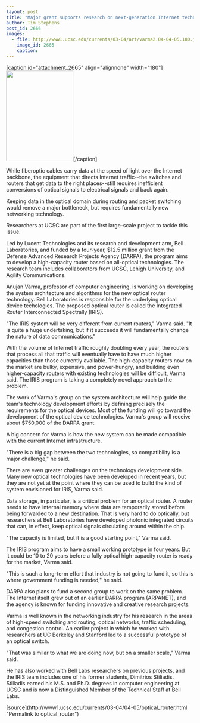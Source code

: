 ```yaml
---
layout: post
title: "Major grant supports research on next-generation Internet technology"
author: Tim Stephens
post_id: 2666
images:
  - file: http://www1.ucsc.edu/currents/03-04/art/varma2.04-04-05.180.jpg
    image_id: 2665
    caption: 
---
```


[caption id="attachment_2665" align="alignnone" width="180"]<a href="http://localhost/mysite/wp-content/uploads/2004/04/varma2.04-04-05.180.jpg"><img class="size-full wp-image-2665" src="http://localhost/mysite/wp-content/uploads/2004/04/varma2.04-04-05.180.jpg" alt="" width="180" height="242" /></a>[/caption]
<p>
  While fiberoptic cables carry data at the speed of light over the Internet backbone, the equipment that directs Internet traffic--the switches and routers that get data to the right places--still requires inefficient conversions of optical signals to electrical signals and back again.<br>
</p>
<p>
  Keeping data in the optical domain during routing and packet switching would remove a major bottleneck, but requires fundamentally new networking technology.
</p>
<p>
  Researchers at UCSC are part of the first large-scale project to tackle this issue.<br>
</p>
<p>
  Led by Lucent Technologies and its research and development arm, Bell Laboratories, and funded by a four-year, $12.5 million grant from the Defense Advanced Research Projects Agency (DARPA), the program aims to develop a high-capacity router based on all-optical technologies. The research team includes collaborators from UCSC, Lehigh University, and Agility Communications.<br>
</p>
<p>
  Anujan Varma, professor of computer engineering, is working on developing the system architecture and algorithms for the new optical router technology. Bell Laboratories is responsible for the underlying optical device techologies. The proposed optical router is called the Integrated Router Interconnected Spectrally (IRIS).<br>
</p>
<p>
  "The IRIS system will be very different from current routers," Varma said. "It is quite a huge undertaking, but if it succeeds it will fundamentally change the nature of data communications."<br>
</p>
<p>
  With the volume of Internet traffic roughly doubling every year, the routers that process all that traffic will eventually have to have much higher capacities than those currently available. The high-capacity routers now on the market are bulky, expensive, and power-hungry, and building even higher-capacity routers with existing technologies will be difficult, Varma said. The IRIS program is taking a completely novel approach to the problem.<br>
</p>
<p>
  The work of Varma's group on the system architecture will help guide the team's technology development efforts by defining precisely the requirements for the optical devices. Most of the funding will go toward the development of the optical device technologies. Varma's group will receive about $750,000 of the DARPA grant.<br>
</p>
<p>
  A big concern for Varma is how the new system can be made compatible with the current Internet infrastructure.<br>
</p>
<p>
  "There is a big gap between the two technologies, so compatibility is a major challenge," he said.<br>
</p>
<p>
  There are even greater challenges on the technology development side. Many new optical technologies have been developed in recent years, but they are not yet at the point where they can be used to build the kind of system envisioned for IRIS, Varma said.<br>
</p>
<p>
  Data storage, in particular, is a critical problem for an optical router. A router needs to have internal memory where data are temporarily stored before being forwarded to a new destination. That is very hard to do optically, but researchers at Bell Laboratories have developed photonic integrated circuits that can, in effect, keep optical signals circulating around within the chip.<br>
</p>
<p>
  "The capacity is limited, but it is a good starting point," Varma said.<br>
</p>
<p>
  The IRIS program aims to have a small working prototype in four years. But it could be 10 to 20 years before a fully optical high-capacity router is ready for the market, Varma said.<br>
</p>
<p>
  "This is such a long-term effort that industry is not going to fund it, so this is where government funding is needed," he said.<br>
</p>
<p>
  DARPA also plans to fund a second group to work on the same problem. The Internet itself grew out of an earlier DARPA program (ARPANET), and the agency is known for funding innovative and creative research projects.<br>
</p>
<p>
  Varma is well known in the networking industry for his research in the areas of high-speed switching and routing, optical networks, traffic scheduling, and congestion control. An earlier project in which he worked with researchers at UC Berkeley and Stanford led to a successful prototype of an optical switch.<br>
</p>
<p>
  "That was similar to what we are doing now, but on a smaller scale," Varma said.<br>
</p>
<p>
  He has also worked with Bell Labs researchers on previous projects, and the IRIS team includes one of his former students, Dimitrios Stiliadis. Stiliadis earned his M.S. and Ph.D. degrees in computer engineering at UCSC and is now a Distinguished Member of the Technical Staff at Bell Labs.<br>
</p>
[source](http://www1.ucsc.edu/currents/03-04/04-05/optical_router.html "Permalink to optical_router")
